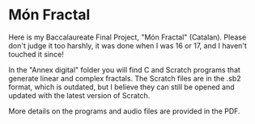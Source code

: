 # Món Fractal

Here is my Baccalaureate Final Project, "Món Fractal" (Catalan). Please don't judge it too harshly, it was done when I was 16 or 17, and I haven't touched it since!

In the "Annex digital" folder you will find C and Scratch programs that generate linear and complex fractals. 
The Scratch files are in the .sb2 format, which is outdated, but I believe they can still be opened and updated with the latest version of Scratch. 

More details on the programs and audio files are provided in the PDF. 

